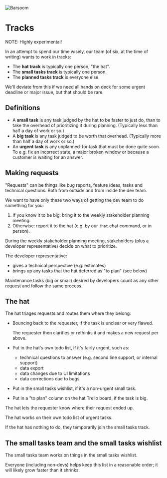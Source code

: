 ![Barsoom](http://barsoom.se/barsoom.png)

# Tracks

NOTE: Highly experimental!

In an attempt to spend our time wisely, our team (of six, at the time of writing) wants to work in tracks:

* The **hat track** is typically one person, "the hat".
* The **small tasks track** is typically one person.
* The **planned tasks track** is everyone else.

We'll deviate from this if we need all hands on deck for some urgent deadline or major issue, but that should be rare.


## Definitions

* A **small task** is any task judged by the hat to be faster to just do, than to take the overhead of prioritizing it during planning. (Typically less than half a day of work or so.)
* A **big task** is any task judged to be worth that overhead. (Typically more than half a day of work or so.)
* An **urgent task** is any unplanned-for task that must be done quite soon. To e.g. fix an incorrect state, a major broken window or because a customer is waiting for an answer.


## Making requests

"Requests" can be things like bug reports, feature ideas, tasks and technical questions. Both from outside and from inside the dev team.

We want to have only these two ways of getting the dev team to do something for you:

1. If you know it to be big: bring it to the weekly stakeholder planning meeting.
2. Otherwise: report it to the hat (e.g. by our `!hat` chat command, or in person).

During the weekly stakeholder planning meeting, stakeholders (plus a developer representative) decide on what to prioritize.

The developer representative:

* gives a technical perspective (e.g. estimates)
* brings up any tasks that the hat deferred as "to plan" (see below)

Maintenance tasks (big or small) desired by developers count as any other request and follow the same process.


## The hat

The hat triages requests and routes them where they belong:

* Bouncing back to the requester, if the task is unclear or very flawed.

  The requester then clarifies or rethinks it and makes a new request per above.

* Put in the hat's own todo list, if it's fairly urgent, such as:
  - technical questions to answer (e.g. second line support, or internal support)
  - data export
  - data changes due to UI limitations
  - data corrections due to bugs

* Put in the small tasks wishlist, if it's a non-urgent small task.

* Put in a "to plan" column on the hat Trello board, if the task is big.

The hat lets the requester know where their request ended up.

The hat works on their own todo list of urgent tasks.

If the hat has nothing to do, they temporarily join the small tasks track.


## The small tasks team and the small tasks wishlist

The small tasks team works on things in the small tasks wishlist.

Everyone (including non-devs) helps keep this list in a reasonable order; it will likely grow faster than it shrinks.
